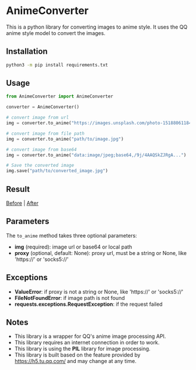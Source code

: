 # AnimeConverter

This is a python library for converting images to anime style. It uses the QQ anime style model to convert the images.

## Installation

```bash
python3 -m pip install requirements.txt
```

## Usage

```python
from AnimeConverter import AnimeConverter

converter = AnimeConverter()

# convert image from url
img = converter.to_anime("https://images.unsplash.com/photo-1518806118471-f28b20a1d79d")

# convert image from file path
img = converter.to_anime("path/to/image.jpg")

# convert image from base64
img = converter.to_anime("data:image/jpeg;base64,/9j/4AAQSkZJRgA...")

# Save the converted image
img.save("path/to/converted_image.jpg")
```

## Result

[Before](https://i.postimg.cc/RhdSdKcS/Ureha-cos-nahida.jpg) | [After](https://i.postimg.cc/xjpTXyT5/Ureha-cos-nahida-converted.jpg)
## Parameters

The `to_anime` method takes three optional parameters:

* **img** (required): image url or base64 or local path
* **proxy** (optional, default: None): proxy url, must be a string or None, like 'https://' or 'socks5://'

## Exceptions

* **ValueError**: if proxy is not a string or None, like 'https://' or 'socks5://'
* **FileNotFoundError**: if image path is not found
* **requests.exceptions.RequestException**: if the request failed

## Notes

* This library is a wrapper for QQ's anime image processing API.
* This library requires an internet connection in order to work.
* This library is using the **PIL** library for image processing.
* This library is built based on the feature provided by https://h5.tu.qq.com/ and may change at any time.
